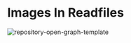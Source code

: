 # Images In Readfiles
![repository-open-graph-template](https://user-images.githubusercontent.com/35139769/105698816-62cc4800-5f41-11eb-9256-fcb7d23b37f3.png)

